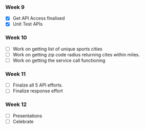 ### Week 9
- [X] Get API Access finalixed
- [X] Unit Test APIs
### Week 10
- [ ] Work on getting list of unique sports cities
- [ ] Work on getting zip code radius returning cites within miles.
- [ ] Work on getting the service call functioning
### Week 11
- [ ] Finalze all 5 API efforts.
- [ ] Finalize response effort
### Week 12
- [ ] Presentations
- [ ] Celebrate

